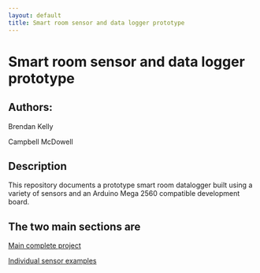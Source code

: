 ```yaml
---
layout: default
title: Smart room sensor and data logger prototype
---
```



# Smart room sensor and data logger prototype

## Authors:
Brendan Kelly

Campbell McDowell


## Description
This repository documents a prototype smart room datalogger built using a variety of sensors and an Arduino Mega 2560 compatible development board.


## The two main sections are

[Main complete project](http://otagopolytechnic.github.io/ThingsNetworkDunedin/development/roomSensor/PartExamples.html)

[Individual sensor examples](http://otagopolytechnic.github.io/ThingsNetworkDunedin/development/roomSensor/megaSensor.html)



